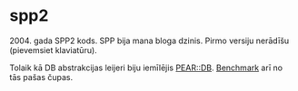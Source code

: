 # spp2

2004\. gada SPP2 kods. SPP bija mana bloga dzinis. Pirmo versiju nerādīšu (pievemsiet klaviatūru).

Tolaik kā DB abstrakcijas leijeri biju iemīlējis [PEAR::DB](https://pear.php.net/package/DB/redirected). [Benchmark](https://pear.php.net/package/Benchmark) arī no tās pašas čupas.
